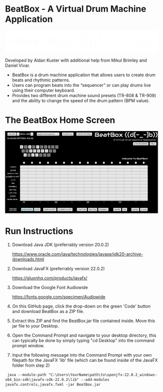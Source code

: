 # BeatBox - A Virtual Drum Machine Application

![image alt](https://github.com/aidankuster/BeatBox/blob/main/BeatBoxLogo-removebg-preview.png?raw=true)

Developed by Aidan Kuster with additional help from Mikul Brimley and Daniel Vivar.

- BeatBox is a drum machine application that allows users to create drum beats and rhythmic patterns.
- Users can program beats into the “sequencer” or can play drums live using their computer keyboard.
- Provides two different drum machine sound presets (TR-808 & TR-909) and the ability to change the speed of the drum pattern (BPM value).

# The BeatBox Home Screen
![image alt](https://github.com/aidankuster/BeatBox/blob/main/Screenshot%20(137).png?raw=true)

# Run Instructions
  1. Download Java JDK (preferrably version 20.0.2)
     
     https://www.oracle.com/java/technologies/javase/jdk20-archive-downloads.html
  3. Download JavaFX (preferrably version 22.0.2)

     https://gluonhq.com/products/javafx/
  5. Download the Google Font Audiowide

     https://fonts.google.com/specimen/Audiowide
  7. On this GitHub page, click the drop-down on the green 'Code' button and download BeatBox as a ZIP file.
  8. Extract this ZIP and find the BeatBox.jar file contained inside. Move this jar file to your Desktop.
  9. Open the Command Prompt and navigate to your desktop directory, this can typically be done by simply typing "cd Desktop" into the command prompt window.
  10. Input the following message into the Command Prompt with your own filepath for the JavaFX 'lib' file (which can be found inside of the JavaFX folder from step 2)
     
     java --module-path "C:\Users\YourName\path\to\openjfx-22.0.2_windows-x64_bin-sdk\javafx-sdk-22.0.2\lib" --add-modules javafx.controls,javafx.fxml -jar BeatBox.jar
  
